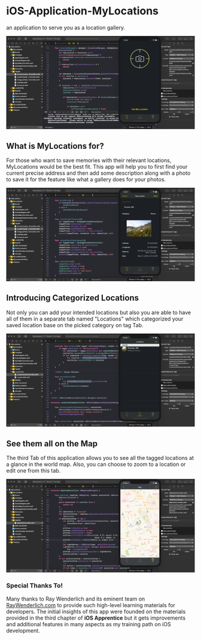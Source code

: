# iOS-Application-MyLocations
an application to serve you as a location gallery.

![App Image](/Application%20Intro/Tag.png)

## What is MyLocations for? 
For those who want to save memories with their relevant locations, MyLocations would be the best fit. This app will help you to first find your current precise address and then add some description along with a photo to save it for the feature like what a gallery does for your photos.

![App Image](/Application%20Intro/Detail.png)

## Introducing Categorized Locations
Not only you can add your intended locations but also you are able to have all of them in a separate tab named "Locations" which categorized your saved location base on the picked category on tag Tab.

![App Image](/Application%20Intro/Locations.png)

## See them all on the Map
The third Tab of this application allows you to see all the tagged locations at a glance in the world map. Also, you can choose to zoom to a location or edit one from this tab.

![App Image](/Application%20Intro/Map.png)

### Special Thanks To!
Many thanks to Ray Wenderlich and its eminent team on [RayWenderlich.com](https://www.raywenderlich.com) to provide such high-level learning materials for developers. The initial insights of this app were founded on the materials provided in the third chapter of **iOS Apprentice** but it gets improvements and additional features in many aspects as my training path on iOS development.
